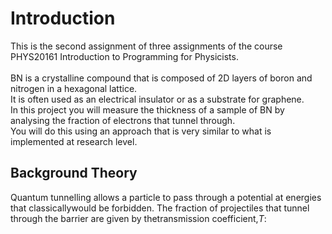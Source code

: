 # Introduction 
This is the second assignment of three assignments of the course PHYS20161 Introduction to Programming for Physicists.<br>
<br>
BN is  a  crystalline  compound  that  is  composed  of  2D  layers  of  boron  and  nitrogen  in  a hexagonal lattice.  <br>
It is often used as an electrical insulator or as a substrate for graphene.<br>
In this project you will measure the thickness of a sample of BN by analysing the fraction of electrons that tunnel through.  <br>
You will do this using an approach that is very similar to what is implemented at research level.<br>
## Background Theory
Quantum  tunnelling  allows  a  particle  to  pass  through  a  potential  at  energies  that  classicallywould be forbidden. The fraction of projectiles that tunnel through the barrier are given by thetransmission coefficient,_T_:
